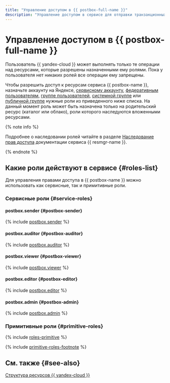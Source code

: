 ```yaml
---
title: "Управление доступом в {{ postbox-full-name }}"
description: "Управление доступом в сервисе для отправки транзакционных почтовых сообщений {{ postbox-full-name }}. Чтобы разрешить доступ к ресурсам сервиса {{ postbox-full-name }}, назначьте пользователю нужные роли из приведенного списка."
---
```


# Управление доступом в {{ postbox-full-name }}

Пользователь {{ yandex-cloud }} может выполнять только те операции над ресурсами, которые разрешены назначенными ему ролями. Пока у пользователя нет никаких ролей все операции ему запрещены.

Чтобы разрешить доступ к ресурсам сервиса {{ postbox-name }}, назначьте аккаунту на Яндексе, [сервисному аккаунту](../../iam/concepts/users/service-accounts.md), [федеративным пользователям](../../iam/concepts/federations.md), [группе пользователей](../../organization/operations/manage-groups.md), [системной группе](../../iam/concepts/access-control/system-group.md) или [публичной группе](../../iam/concepts/access-control/public-group.md) нужные роли из приведенного ниже списка. На данный момент роль может быть назначена только на родительский ресурс (каталог или облако), роли которого наследуются вложенными ресурсами.

{% note info %}

Подробнее о наследовании ролей читайте в разделе [Наследование прав доступа](../../resource-manager/concepts/resources-hierarchy.md#access-rights-inheritance) документации сервиса {{ resmgr-name }}.

{% endnote %}

## Какие роли действуют в сервисе {#roles-list}

Для управления правами доступа в {{ postbox-name }} можно использовать как сервисные, так и примитивные роли.

### Сервисные роли {#service-roles}

#### postbox.sender {#postbox-sender}

{% include [postbox.sender](../../_roles/postbox/sender.md) %}

#### postbox.auditor {#postbox-auditor}

{% include [postbox.auditor](../../_roles/postbox/auditor.md) %}

#### postbox.viewer {#postbox-viewer}

{% include [postbox.viewer](../../_roles/postbox/viewer.md) %}

#### postbox.editor {#postbox-editor}

{% include [postbox.editor](../../_roles/postbox/editor.md) %}

#### postbox.admin {#postbox-admin}

{% include [postbox.admin](../../_roles/postbox/admin.md) %}

### Примитивные роли {#primitive-roles}

{% include [roles-primitive](../../_includes/roles-primitive.md) %}

{% include [primitive-roles-footnote](../../_includes/primitive-roles-footnote.md) %}

## См. также {#see-also}

[Структура ресурсов {{ yandex-cloud }}](../../resource-manager/concepts/resources-hierarchy.md)
